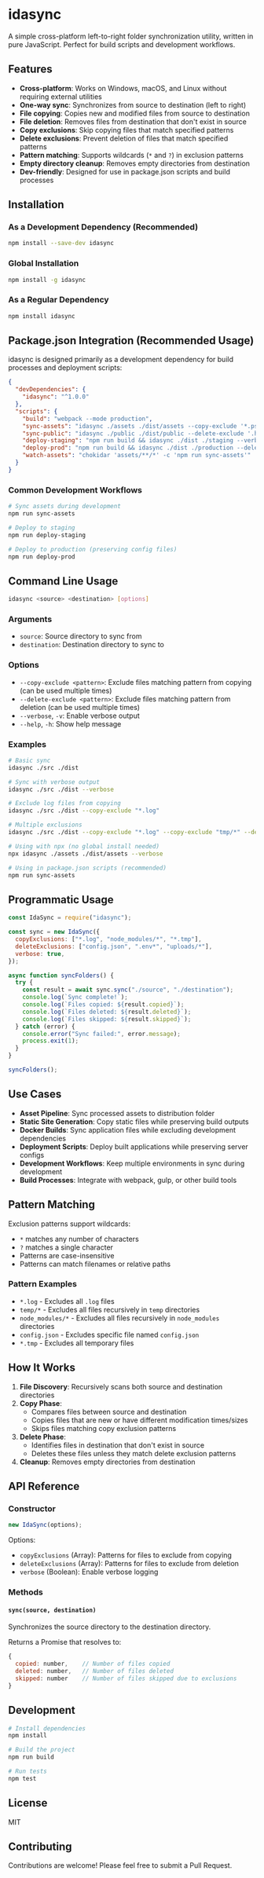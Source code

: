 # idasync

A simple cross-platform left-to-right folder synchronization utility, written in pure JavaScript. Perfect for build scripts and development workflows.

## Features

- **Cross-platform**: Works on Windows, macOS, and Linux without requiring external utilities
- **One-way sync**: Synchronizes from source to destination (left to right)
- **File copying**: Copies new and modified files from source to destination
- **File deletion**: Removes files from destination that don't exist in source
- **Copy exclusions**: Skip copying files that match specified patterns
- **Delete exclusions**: Prevent deletion of files that match specified patterns
- **Pattern matching**: Supports wildcards (`*` and `?`) in exclusion patterns
- **Empty directory cleanup**: Removes empty directories from destination
- **Dev-friendly**: Designed for use in package.json scripts and build processes

## Installation

### As a Development Dependency (Recommended)

```bash
npm install --save-dev idasync
```

### Global Installation

```bash
npm install -g idasync
```

### As a Regular Dependency

```bash
npm install idasync
```

## Package.json Integration (Recommended Usage)

idasync is designed primarily as a development dependency for build processes and deployment scripts:

```json
{
  "devDependencies": {
    "idasync": "^1.0.0"
  },
  "scripts": {
    "build": "webpack --mode production",
    "sync-assets": "idasync ./assets ./dist/assets --copy-exclude '*.psd' --copy-exclude '*.ai'",
    "sync-public": "idasync ./public ./dist/public --delete-exclude '.htaccess'",
    "deploy-staging": "npm run build && idasync ./dist ./staging --verbose",
    "deploy-prod": "npm run build && idasync ./dist ./production --delete-exclude 'config.json' --verbose",
    "watch-assets": "chokidar 'assets/**/*' -c 'npm run sync-assets'"
  }
}
```

### Common Development Workflows

```bash
# Sync assets during development
npm run sync-assets

# Deploy to staging
npm run deploy-staging

# Deploy to production (preserving config files)
npm run deploy-prod
```

## Command Line Usage

```bash
idasync <source> <destination> [options]
```

### Arguments

- `source`: Source directory to sync from
- `destination`: Destination directory to sync to

### Options

- `--copy-exclude <pattern>`: Exclude files matching pattern from copying (can be used multiple times)
- `--delete-exclude <pattern>`: Exclude files matching pattern from deletion (can be used multiple times)
- `--verbose`, `-v`: Enable verbose output
- `--help`, `-h`: Show help message

### Examples

```bash
# Basic sync
idasync ./src ./dist

# Sync with verbose output
idasync ./src ./dist --verbose

# Exclude log files from copying
idasync ./src ./dist --copy-exclude "*.log"

# Multiple exclusions
idasync ./src ./dist --copy-exclude "*.log" --copy-exclude "tmp/*" --delete-exclude "config.json"

# Using with npx (no global install needed)
npx idasync ./assets ./dist/assets --verbose

# Using in package.json scripts (recommended)
npm run sync-assets
```

## Programmatic Usage

```javascript
const IdaSync = require("idasync");

const sync = new IdaSync({
  copyExclusions: ["*.log", "node_modules/*", "*.tmp"],
  deleteExclusions: ["config.json", ".env*", "uploads/*"],
  verbose: true,
});

async function syncFolders() {
  try {
    const result = await sync.sync("./source", "./destination");
    console.log(`Sync complete!`);
    console.log(`Files copied: ${result.copied}`);
    console.log(`Files deleted: ${result.deleted}`);
    console.log(`Files skipped: ${result.skipped}`);
  } catch (error) {
    console.error("Sync failed:", error.message);
    process.exit(1);
  }
}

syncFolders();
```

## Use Cases

- **Asset Pipeline**: Sync processed assets to distribution folder
- **Static Site Generation**: Copy static files while preserving build outputs
- **Docker Builds**: Sync application files while excluding development dependencies
- **Deployment Scripts**: Deploy built applications while preserving server configs
- **Development Workflows**: Keep multiple environments in sync during development
- **Build Processes**: Integrate with webpack, gulp, or other build tools

## Pattern Matching

Exclusion patterns support wildcards:

- `*` matches any number of characters
- `?` matches a single character
- Patterns are case-insensitive
- Patterns can match filenames or relative paths

### Pattern Examples

- `*.log` - Excludes all `.log` files
- `temp/*` - Excludes all files recursively in `temp` directories
- `node_modules/*` - Excludes all files recursively in `node_modules` directories
- `config.json` - Excludes specific file named `config.json`
- `*.tmp` - Excludes all temporary files

## How It Works

1. **File Discovery**: Recursively scans both source and destination directories
2. **Copy Phase**:
   - Compares files between source and destination
   - Copies files that are new or have different modification times/sizes
   - Skips files matching copy exclusion patterns
3. **Delete Phase**:
   - Identifies files in destination that don't exist in source
   - Deletes these files unless they match delete exclusion patterns
4. **Cleanup**: Removes empty directories from destination

## API Reference

### Constructor

```javascript
new IdaSync(options);
```

Options:

- `copyExclusions` (Array): Patterns for files to exclude from copying
- `deleteExclusions` (Array): Patterns for files to exclude from deletion
- `verbose` (Boolean): Enable verbose logging

### Methods

#### `sync(source, destination)`

Synchronizes the source directory to the destination directory.

Returns a Promise that resolves to:

```javascript
{
  copied: number,    // Number of files copied
  deleted: number,   // Number of files deleted
  skipped: number    // Number of files skipped due to exclusions
}
```

## Development

```bash
# Install dependencies
npm install

# Build the project
npm run build

# Run tests
npm test
```

## License

MIT

## Contributing

Contributions are welcome! Please feel free to submit a Pull Request.
